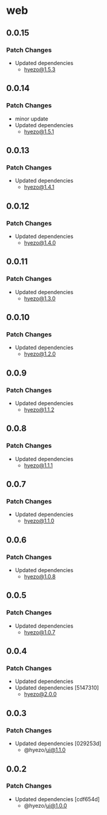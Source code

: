 # web

## 0.0.15

### Patch Changes

- Updated dependencies
  - hyezo@1.5.3

## 0.0.14

### Patch Changes

- minor update
- Updated dependencies
  - hyezo@1.5.1

## 0.0.13

### Patch Changes

- Updated dependencies
  - hyezo@1.4.1

## 0.0.12

### Patch Changes

- Updated dependencies
  - hyezo@1.4.0

## 0.0.11

### Patch Changes

- Updated dependencies
  - hyezo@1.3.0

## 0.0.10

### Patch Changes

- Updated dependencies
  - hyezo@1.2.0

## 0.0.9

### Patch Changes

- Updated dependencies
  - hyezo@1.1.2

## 0.0.8

### Patch Changes

- Updated dependencies
  - hyezo@1.1.1

## 0.0.7

### Patch Changes

- Updated dependencies
  - hyezo@1.1.0

## 0.0.6

### Patch Changes

- Updated dependencies
  - hyezo@1.0.8

## 0.0.5

### Patch Changes

- Updated dependencies
  - hyezo@1.0.7

## 0.0.4

### Patch Changes

- Updated dependencies
- Updated dependencies [5147310]
  - hyezo@2.0.0

## 0.0.3

### Patch Changes

- Updated dependencies [029253d]
  - @hyezo/ui@1.1.0

## 0.0.2

### Patch Changes

- Updated dependencies [cdf654d]
  - @hyezo/ui@1.0.0
